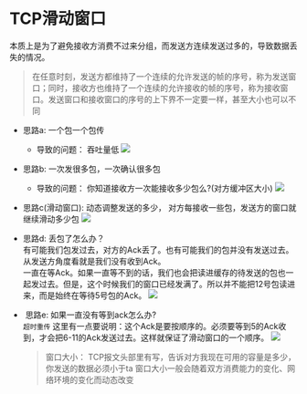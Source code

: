 # TCP滑动窗口





本质上是为了避免接收方消费不过来分组，而发送方连续发送过多的，导致数据丢失的情况。 

>  在任意时刻，发送方都维持了一个连续的允许发送的帧的序号，称为发送窗口；同时，接收方也维持了一个连续的允许接收的帧的序号，称为接收窗口。发送窗口和接收窗口的序号的上下界不一定要一样，甚至大小也可以不同


- 思路a: 一个包一个包传  

  - 导致的问题： 吞吐量低
    ![](https://p3-juejin.byteimg.com/tos-cn-i-k3u1fbpfcp/2f410976351c40d3a598c733c2860104~tplv-k3u1fbpfcp-watermark.image)

- 思路b: 一次发很多包，一次确认很多包  

  - 导致的问题： 你知道接收方一次能接收多少包么?(对方缓冲区大小)
    ![](https://p3-juejin.byteimg.com/tos-cn-i-k3u1fbpfcp/e28abf53fcfd4e54af5645e30ccb1c5a~tplv-k3u1fbpfcp-watermark.image)

- 思路c(滑动窗口): 动态调整发送的多少， 对方每接收一些包，发送方的窗口就继续滑动多少包
  ![](https://p9-juejin.byteimg.com/tos-cn-i-k3u1fbpfcp/7d75517742904f35aec9be6378732004~tplv-k3u1fbpfcp-watermark.image)

- 思路d: 丢包了怎么办？  
  有可能我们包发过去，对方的Ack丢了。也有可能我们的包并没有发送过去。从发送方角度看就是我们没有收到Ack。  
  一直在等Ack。如果一直等不到的话，我们也会把读进缓存的待发送的包也一起发过去。但是，这个时候我们的窗口已经发满了。所以并不能把12号包读进来，而是始终在等待5号包的Ack。
  ![](https://p3-juejin.byteimg.com/tos-cn-i-k3u1fbpfcp/6ea8a471393f4a6f8069e4cfb6bd992c~tplv-k3u1fbpfcp-watermark.image)
  	

- ​                                                                                                                                                                                                                                                                                                                                                                                                                                                                                                                                                                                                                                                                                                                                                                                                                                                                                                                                                                                                                                                                                                                                              思路e: 如果一直没有等到ack怎么办?  
  `超时重传` 这里有一点要说明：这个Ack是要按顺序的。必须要等到5的Ack收到，才会把6-11的Ack发送过去。这样就保证了滑动窗口的一个顺序。
   ![](https://p3-juejin.byteimg.com/tos-cn-i-k3u1fbpfcp/b512ddc4181741e094ac7197fdeb73b4~tplv-k3u1fbpfcp-watermark.image)

  > 窗口大小： TCP报文头部里有写，告诉对方我现在可用的容量是多少，你发送的数据必须小于ta
  > 窗口大小一般会随着双方消费能力的变化、网络环境的变化而动态改变

### 